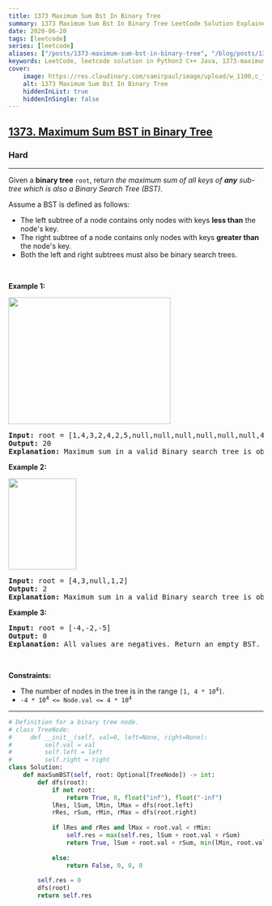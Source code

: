 ```yaml
---
title: 1373 Maximum Sum Bst In Binary Tree
summary: 1373 Maximum Sum Bst In Binary Tree LeetCode Solution Explained
date: 2020-06-20
tags: [leetcode]
series: [leetcode]
aliases: ["/posts/1373-maximum-sum-bst-in-binary-tree", "/blog/posts/1373-maximum-sum-bst-in-binary-tree", "/1373-maximum-sum-bst-in-binary-tree"]
keywords: LeetCode, leetcode solution in Python3 C++ Java, 1373-maximum-sum-bst-in-binary-tree solution
cover:
    image: https://res.cloudinary.com/samirpaul/image/upload/w_1100,c_fit,co_rgb:FFFFFF,l_text:Arial_70_bold:1373 Maximum Sum Bst In Binary Tree/problem-solving.webp
    alt: 1373 Maximum Sum Bst In Binary Tree
    hiddenInList: true
    hiddenInSingle: false
---
```



<h2><a href="https://leetcode.com/problems/maximum-sum-bst-in-binary-tree/">1373. Maximum Sum BST in Binary Tree</a></h2><h3>Hard</h3><hr><div><p>Given a <strong>binary tree</strong> <code>root</code>, return <em>the maximum sum of all keys of <strong>any</strong> sub-tree which is also a Binary Search Tree (BST)</em>.</p>

<p>Assume a BST is defined as follows:</p>

<ul>
	<li>The left subtree of a node contains only nodes with keys <strong>less than</strong> the node's key.</li>
	<li>The right subtree of a node contains only nodes with keys <strong>greater than</strong> the node's key.</li>
	<li>Both the left and right subtrees must also be binary search trees.</li>
</ul>

<p>&nbsp;</p>
<p><strong>Example 1:</strong></p>

<p><img alt="" src="https://assets.leetcode.com/uploads/2020/01/30/sample_1_1709.png" style="width: 320px; height: 250px;"></p>

<pre><strong>Input:</strong> root = [1,4,3,2,4,2,5,null,null,null,null,null,null,4,6]
<strong>Output:</strong> 20
<strong>Explanation:</strong> Maximum sum in a valid Binary search tree is obtained in root node with key equal to 3.
</pre>

<p><strong>Example 2:</strong></p>

<p><img alt="" src="https://assets.leetcode.com/uploads/2020/01/30/sample_2_1709.png" style="width: 134px; height: 180px;"></p>

<pre><strong>Input:</strong> root = [4,3,null,1,2]
<strong>Output:</strong> 2
<strong>Explanation:</strong> Maximum sum in a valid Binary search tree is obtained in a single root node with key equal to 2.
</pre>

<p><strong>Example 3:</strong></p>

<pre><strong>Input:</strong> root = [-4,-2,-5]
<strong>Output:</strong> 0
<strong>Explanation:</strong> All values are negatives. Return an empty BST.
</pre>

<p>&nbsp;</p>
<p><strong>Constraints:</strong></p>

<ul>
	<li>The number of nodes in the tree is in the range <code>[1, 4 * 10<sup>4</sup>]</code>.</li>
	<li><code>-4 * 10<sup>4</sup> &lt;= Node.val &lt;= 4 * 10<sup>4</sup></code></li>
</ul>
</div>

---




```python
# Definition for a binary tree node.
# class TreeNode:
#     def __init__(self, val=0, left=None, right=None):
#         self.val = val
#         self.left = left
#         self.right = right
class Solution:
    def maxSumBST(self, root: Optional[TreeNode]) -> int:
        def dfs(root):
            if not root: 
                return True, 0, float("inf"), float("-inf")
            lRes, lSum, lMin, lMax = dfs(root.left)
            rRes, rSum, rMin, rMax = dfs(root.right)
            
            if lRes and rRes and lMax < root.val < rMin:
                self.res = max(self.res, lSum + root.val + rSum)
                return True, lSum + root.val + rSum, min(lMin, root.val), max(rMax, root.val)
            
            else:
                return False, 0, 0, 0
        
        self.res = 0
        dfs(root)
        return self.res
```
